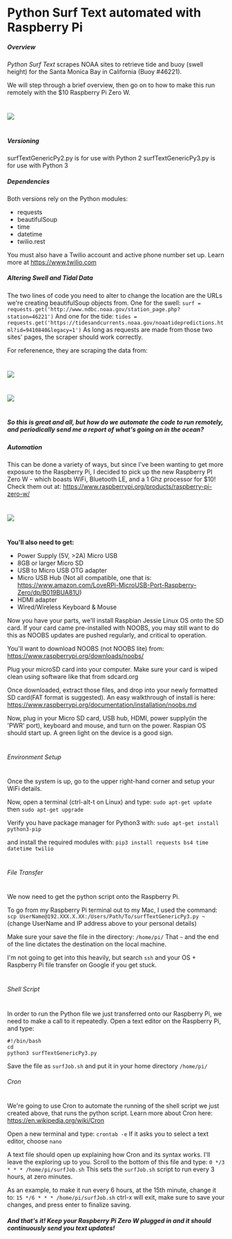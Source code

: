 # Python Surf Text automated with Raspberry Pi
[//]: # (Image References)

[image1]: ./images/text.jpg
[image2]: ./images/swell.jpg
[image3]: ./images/tides.jpg
[image4]: ./images/pizero.jpg

##### Overview
*Python Surf Text* scrapes NOAA sites to retrieve tide and buoy (swell height) for the Santa Monica Bay in California (Buoy #46221).

We will step through a brief overview, then go on to how to make this run remotely with the $10 Raspberry Pi Zero W.

# 

![][image1]

# 


##### Versioning
surfTextGenericPy2.py is for use with Python 2
surfTextGenericPy3.py is for use with Python 3

##### Dependencies
Both versions rely on the Python modules:
 - requests
 - beautifulSoup
 - time
 - datetime
 - twilio.rest

You must also have a Twilio account and active phone number set up. Learn more at https://www.twilio.com

##### Altering Swell and Tidal Data
The two lines of code you need to alter to change the location are the URLs we're creating beautifulSoup objects from. One for the swell:
`
surf = requests.get('http://www.ndbc.noaa.gov/station_page.php?station=46221')
`
And one for the tide:
`
tides = requests.get('https://tidesandcurrents.noaa.gov/noaatidepredictions.html?id=9410840&legacy=1')
`
As long as requests are made from those two sites' pages, the scraper should work correctly.

For referenence, they are scraping the data from:
#
![][image2]
#
![][image3]
#

##### *So this is great and all, but how do we automate the code to run remotely, and periodically send me a report of what's going on in the ocean?*
###
###
##### Automation
This can be done a variety of ways, but since I've been wanting to get more exposure to the Raspberry Pi, I decided to pick up the new Raspberry PI Zero W - which boasts WiFi, Bluetooth LE, and a 1 Ghz processor for $10! Check them out at: https://www.raspberrypi.org/products/raspberry-pi-zero-w/
#
![][image4]
# 
**You'll also need to get:**
- Power Supply (5V, >2A) Micro USB
- 8GB or larger Micro SD
- USB to Micro USB OTG adapter
- Micro USB Hub (Not all compatible, one that is: https://www.amazon.com/LoveRPi-MicroUSB-Port-Raspberry-Zero/dp/B019BUA81U)
- HDMI adapter
- Wired/Wireless Keyboard & Mouse

Now you have your parts, we'll install Raspbian Jessie Linux OS onto the SD card. If your card came pre-installed with NOOBS, you may still want to do this as NOOBS updates are pushed regularly, and critical to operation. 

You'll want to download NOOBS (not NOOBS lite) from: https://www.raspberrypi.org/downloads/noobs/

Plug your microSD card into your computer. Make sure your card is wiped clean using software like that from sdcard.org

Once downloaded, extract those files, and drop into your newly formatted SD card(FAT format is suggested). An easy walkthrough of install is here: https://www.raspberrypi.org/documentation/installation/noobs.md

Now, plug in your Micro SD card, USB hub, HDMI, power supply(in the 'PWR' port), keyboard and mouse, and turn on the power. Raspian OS should start up. A green light on the device is a good sign.
#
###### Environment Setup
#
Once the system is up, go to the upper right-hand corner and setup your WiFi details.

Now, open a terminal (ctrl-alt-t on Linux) and type:
`sudo apt-get update`
then
`sudo apt-get upgrade`

Verify you have package manager for Python3 with:
`sudo apt-get install python3-pip`

and install the required modules with:
`pip3 install requests bs4 time datetime twilio`
#
###### File Transfer
#
We now need to get the python script onto the Raspberry Pi.

To go from my Raspberry Pi terminal out to my Mac, I used the command:
`scp UserName@192.XXX.X.XX:/Users/Path/To/surfTextGenericPy3.py ~`
(change UserName and IP address above to your personal details)

Make sure your save the file in the directory: `/home/pi/`  That `~` and the end of the line dictates the destination on the local machine.

 I'm not going to get into this heavily, but search `ssh`  and your OS + Raspberry Pi file transfer on Google if you get stuck.
#
###### Shell Script
#
In order to run the Python file we just transferred onto our Raspberry Pi, we need to make a call to it repeatedly.
Open a text editor on the Raspberry Pi, and type:
```
#!/bin/bash
cd
python3 surfTextGenericPy3.py
```
Save the file as `surfJob.sh` and put it in your home directory `/home/pi/`
###### Cron
#
We're going to use Cron to automate the running of the shell script we just created above, that runs the python script.  Learn more about Cron here: https://en.wikipedia.org/wiki/Cron

Open a new terminal and type:
`crontab -e`
If it asks you to select a text editor, choose `nano`

A text file should open up explaining how Cron and its syntax works. I'll leave the exploring up to you. Scroll to the bottom of this file and type:
`0 */3 * * * /home/pi/surfJob.sh`
This sets the `surfJob.sh` script to run every 3 hours, at zero minutes. 

As an example, to make it run every 6 hours, at the 15th minute, change it to: 
`15 */6 * * * /home/pi/surfJob.sh`
ctrl-x will exit, make sure to save your changes, and press enter to finalize saving.

##### And that's it! Keep your Raspberry Pi Zero W plugged in and it should continuously send you text updates!



